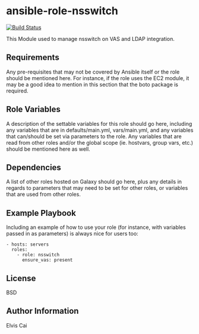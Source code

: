 ansible-role-nsswitch
=========

[![Build Status](https://travis-ci.org/ofsole/ansible-role-nsswitch.png?branch=master)](https://travis-ci.org/ofsole/ansible-role-nsswitch)

This Module used to manage nsswitch on VAS and LDAP integration.

Requirements
------------

Any pre-requisites that may not be covered by Ansible itself or the role should be mentioned here. For instance, if the role uses the EC2 module, it may be a good idea to mention in this section that the boto package is required.

Role Variables
--------------

A description of the settable variables for this role should go here, including any variables that are in defaults/main.yml, vars/main.yml, and any variables that can/should be set via parameters to the role. Any variables that are read from other roles and/or the global scope (ie. hostvars, group vars, etc.) should be mentioned here as well.

Dependencies
------------

A list of other roles hosted on Galaxy should go here, plus any details in regards to parameters that may need to be set for other roles, or variables that are used from other roles.

Example Playbook
----------------

Including an example of how to use your role (for instance, with variables passed in as parameters) is always nice for users too:

    - hosts: servers
      roles:
        - role: nsswitch
          ensure_vas: present

License
-------

BSD

Author Information
------------------

Elvis Cai
